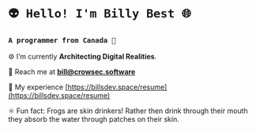 # `👽 Hello! I'm Billy Best 🌐`
### `A programmer from Canada 🍁`

⚙️ I’m currently **Architecting Digital Realities**.

📡 Reach me at **bill@crowsec.software**

💾 My experience [https://billsdev.space/resume](https://billsdev.space/resume)

⚛️ Fun fact: Frogs are skin drinkers! Rather then drink through their mouth they absorb the water through patches on their skin.
  

